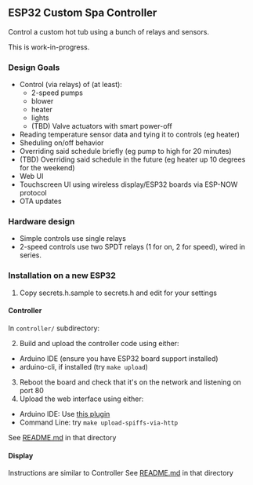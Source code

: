 ESP32 Custom Spa Controller
---- 

Control a custom hot tub using a bunch of relays and sensors.  

This is work-in-progress.

### Design Goals

* Control (via relays) of (at least):
  * 2-speed pumps
  * blower
  * heater
  * lights
  * (TBD) Valve actuators with smart power-off
* Reading temperature sensor data and tying it to controls (eg heater)
* Sheduling on/off behavior
* Overriding said schedule briefly (eg pump to high for 20 minutes)
* (TBD) Overriding said schedule in the future (eg heater up 10 degrees for the weekend)
* Web UI 
* Touchscreen UI using wireless display/ESP32 boards via ESP-NOW protocol
* OTA updates

### Hardware design

* Simple controls use single relays
* 2-speed controls use two SPDT relays (1 for on, 2 for speed), wired in series.

### Installation on a new ESP32

1. Copy secrets.h.sample to secrets.h and edit for your settings

#### Controller

In `controller/` subdirectory:

2. Build and upload the controller code using either:
  * Arduino IDE (ensure you have ESP32 board support installed)
  * arduino-cli, if installed (try `make upload`)
3. Reboot the board and check that it's on the network and listening on port 80
4. Upload the web interface using either:
  * Arduino IDE: Use [this plugin](https://randomnerdtutorials.com/install-esp32-filesystem-uploader-arduino-ide/)
  * Command Line: try `make upload-spiffs-via-http`

See [README.md](controller%2FREADME.md) in that directory

#### Display

Instructions are similar to Controller
See [README.md](display%2FREADME.md) in that directory
